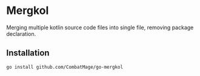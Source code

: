 # Mergkol

Merging multiple kotlin source code files into single file, removing package declaration.

## Installation

`go install github.com/CombatMage/go-mergkol`
